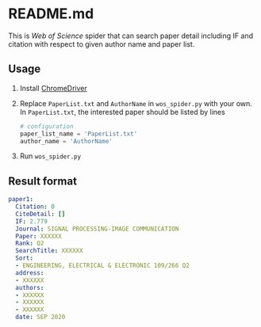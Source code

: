 # README.md

This is _Web of Science_ spider that can search paper detail including IF and citation with respect to given author name and paper list.

## Usage

1. Install [ChromeDriver](https://chromedriver.chromium.org/)
2. Replace `PaperList.txt` and `AuthorName` in `wos_spider.py` with your own. In `PaperList.txt`, the interested
   paper should be listed by lines

   ``` Python
   # configuration
   paper_list_name = 'PaperList.txt'
   author_name = 'AuthorName'
   ```

3. Run `wos_spider.py`

## Result format

``` YAML
paper1:
  Citation: 0
  CiteDetail: []
  IF: 2.779
  Journal: SIGNAL PROCESSING-IMAGE COMMUNICATION
  Paper: XXXXXX
  Rank: Q2
  SearchTitle: XXXXXX
  Sort:
  - ENGINEERING, ELECTRICAL & ELECTRONIC 109/266 Q2
  address:
  - XXXXXX
  authors:
  - XXXXXX
  - XXXXXX
  - XXXXXX
  date: SEP 2020
```
